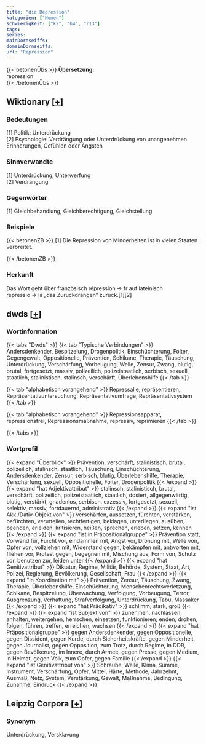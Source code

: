 ```yaml
---
title: "die Repression"
kategorien: ["Nomen"]
schwierigkeit: ["k2", "h4", "r13"]
tags:
series:
mainDornseiffs:
domainDornseiffs:
url: "Repression"
---
```


{{< betonenÜbs >}}
**Übersetzung:**  
repression  
{{< /betonenÜbs >}}

## Wiktionary [[+](https://de.wiktionary.org/wiki/Repression)]

### Bedeutungen
[1] Politik: Unterdrückung  
[2] Psychologie: Verdrängung oder Unterdrückung von unangenehmen Erinnerungen, Gefühlen oder Ängsten  

### Sinnverwandte
[1] Unterdrückung, Unterwerfung  
[2] Verdrängung  

### Gegenwörter
[1] Gleichbehandlung, Gleichberechtigung, Gleichstellung  

### Beispiele
{{< betonenZB >}}
[1] Die Repression von Minderheiten ist in vielen Staaten verbreitet.  

{{< /betonenZB >}}
### Herkunft
Das Wort geht über französisch répression → fr auf lateinisch repressio → la „das Zurückdrängen“ zurück.[1][2]  



## dwds [[+](https://www.dwds.de/wb/Repression)]

### Wortinformation
{{< tabs "Dwds" >}}
{{< tab "Typische Verbindungen" >}}
Andersdenkender, Bespitzelung, Drogenpolitik, Einschüchterung, Folter, Gegengewalt, Oppositionelle, Prävention, Schikane, Therapie, Täuschung, Unterdrückung, Verschärfung, Vorbeugung, Welle, Zensur, Zwang, blutig, brutal, fortgesetzt, massiv, polizeilich, polizeistaatlich, serbisch, sexuell, staatlich, stalinistisch, stalinsch, verschärft, Überlebenshilfe
{{< /tab >}}

{{< tab "alphabetisch vorangehend" >}}
Repressalie, repräsentieren, Repräsentativuntersuchung, Repräsentativumfrage, Repräsentativsystem
{{< /tab >}}

{{< tab "alphabetisch vorangehend" >}}
Repressionsapparat, repressionsfrei, Repressionsmaßnahme, repressiv, reprimieren
{{< /tab >}}

{{< /tabs >}}

### Wortprofil
{{< expand "Überblick" >}} Prävention, verschärft, stalinistisch, brutal, polizeilich, stalinsch, staatlich, Täuschung, Einschüchterung, Andersdenkender, Zensur, serbisch, blutig, Überlebenshilfe, Therapie, Verschärfung, sexuell, Oppositionelle, Folter, Drogenpolitik {{< /expand >}}
{{< expand "hat Adjektivattribut" >}} stalinsch, stalinistisch, brutal, verschärft, polizeilich, polizeistaatlich, staatlich, dosiert, allgegenwärtig, blutig, verstärkt, gnadenlos, serbisch, exzessiv, fortgesetzt, sexuell, selektiv, massiv, fortdauernd, administrativ {{< /expand >}}
{{< expand "ist Akk./Dativ-Objekt von" >}} verschärfen, aussetzen, fürchten, verstärken, befürchten, verurteilen, rechtfertigen, beklagen, unterliegen, ausüben, beenden, erleiden, kritisieren, heißen, sprechen, erleben, setzen, kennen {{< /expand >}}
{{< expand "ist in Präpositionalgruppe" >}} Prävention statt, Vorwand für, Furcht vor, eindämmen mit, Angst vor, Drohung mit, Welle von, Opfer von, vollziehen mit, Widerstand gegen, bekämpfen mit, antworten mit, fliehen vor, Protest gegen, begegnen mit, Mischung aus, Form von, Schutz vor, benutzen zur, leiden unter {{< /expand >}}
{{< expand "hat Genitivattribut" >}} Diktatur, Regime, Militär, Behörde, System, Staat, Art, Polizei, Regierung, Bevölkerung, Gesellschaft, Frau {{< /expand >}}
{{< expand "in Koordination mit" >}} Prävention, Zensur, Täuschung, Zwang, Therapie, Überlebenshilfe, Einschüchterung, Menschenrechtsverletzung, Schikane, Bespitzelung, Überwachung, Verfolgung, Vorbeugung, Terror, Ausgrenzung, Verhaftung, Strafverfolgung, Unterdrückung, Tabu, Massaker {{< /expand >}}
{{< expand "hat Prädikativ" >}} schlimm, stark, groß {{< /expand >}}
{{< expand "ist Subjekt von" >}} zunehmen, nachlassen, anhalten, weitergehen, herrschen, einsetzen, funktionieren, enden, drohen, folgen, führen, treffen, erreichen, wachsen {{< /expand >}}
{{< expand "hat Präpositionalgruppe" >}} gegen Andersdenkender, gegen Oppositionelle, gegen Dissident, gegen Kurde, durch Sicherheitskräfte, gegen Minderheit, gegen Journalist, gegen Opposition, zum Trotz, durch Regime, in DDR, gegen Bevölkerung, im Innere, durch Armee, gegen Presse, gegen Medium, in Heimat, gegen Volk, zum Opfer, gegen Familie {{< /expand >}}
{{< expand "ist Genitivattribut von" >}} Schraube, Welle, Klima, Summe, Instrument, Verschärfung, Opfer, Mittel, Härte, Methode, Jahrzehnt, Ausmaß, Netz, System, Verstärkung, Gewalt, Maßnahme, Bedingung, Zunahme, Eindruck {{< /expand >}}

## Leipzig Corpora [[+](https://corpora.uni-leipzig.de/en/res?word=Repression&corpusId=deu_newscrawl-public_2018)]


### Synonym
Unterdrückung, Versklavung

